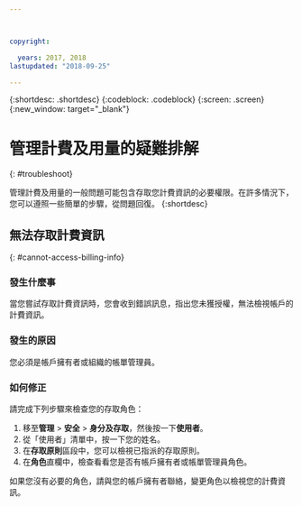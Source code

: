```yaml
---



copyright:

  years: 2017, 2018
lastupdated: "2018-09-25"

---
```


{:shortdesc: .shortdesc}
{:codeblock: .codeblock}
{:screen: .screen}
{:new_window: target="_blank"}

# 管理計費及用量的疑難排解
{: #troubleshoot}

管理計費及用量的一般問題可能包含存取您計費資訊的必要權限。在許多情況下，您可以遵照一些簡單的步驟，從問題回復。
{:shortdesc}

## 無法存取計費資訊
{: #cannot-access-billing-info}

### 發生什麼事

當您嘗試存取計費資訊時，您會收到錯誤訊息，指出您未獲授權，無法檢視帳戶的計費資訊。

### 發生的原因

您必須是帳戶擁有者或組織的帳單管理員。 

### 如何修正

請完成下列步驟來檢查您的存取角色： 

1. 移至**管理** > **安全** > **身分及存取**，然後按一下**使用者**。
2. 從「使用者」清單中，按一下您的姓名。
3. 在**存取原則**區段中，您可以檢視已指派的存取原則。 
4. 在**角色**直欄中，檢查看看您是否有帳戶擁有者或帳單管理員角色。  

如果您沒有必要的角色，請與您的帳戶擁有者聯絡，變更角色以檢視您的計費資訊。  
